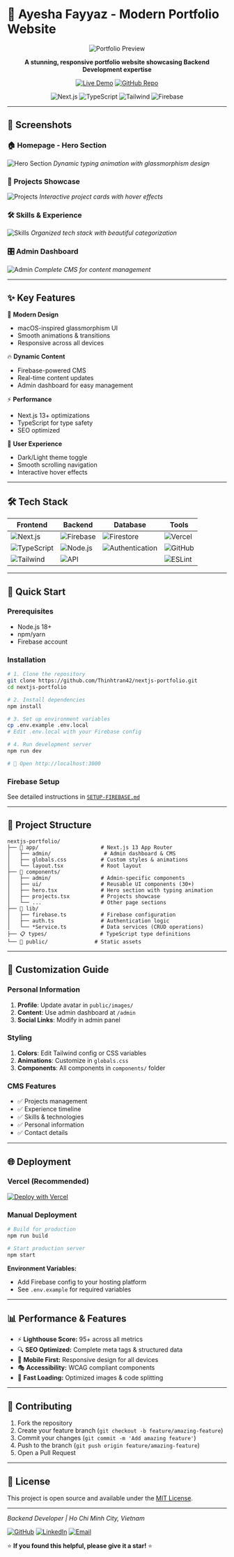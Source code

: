 # 🚀 Ayesha Fayyaz - Modern Portfolio Website

<div align="center">

![Portfolio Preview](https://via.placeholder.com/800x400/1a1a2e/ffffff?text=Add+Your+Screenshot+Here)

**A stunning, responsive portfolio website showcasing Backend Development expertise**

[![Live Demo](https://img.shields.io/badge/🌐_Live_Demo-Visit_Site-blue?style=for-the-badge)](https://nextjs-portfolio-thinhtran42.vercel.app)
[![GitHub Repo](https://img.shields.io/badge/📂_Source_Code-GitHub-black?style=for-the-badge)](https://github.com/Thinhtran42/nextjs-portfolio)

![Next.js](https://img.shields.io/badge/Next.js-13.5.1-black?style=flat&logo=next.js)
![TypeScript](https://img.shields.io/badge/TypeScript-5.0-blue?style=flat&logo=typescript)
![Tailwind](https://img.shields.io/badge/Tailwind-CSS-38bdf8?style=flat&logo=tailwindcss)
![Firebase](https://img.shields.io/badge/Firebase-CMS-orange?style=flat&logo=firebase)

</div>

---

## 📸 **Screenshots**

### 🏠 **Homepage - Hero Section**
![Hero Section](https://via.placeholder.com/800x500/2d3748/ffffff?text=Hero+Section+Screenshot)
*Dynamic typing animation with glassmorphism design*

### 💼 **Projects Showcase**
![Projects](https://via.placeholder.com/800x500/4a5568/ffffff?text=Projects+Section+Screenshot)
*Interactive project cards with hover effects*

### 🛠️ **Skills & Experience**
![Skills](https://via.placeholder.com/800x500/2b6cb0/ffffff?text=Skills+Section+Screenshot)
*Organized tech stack with beautiful categorization*

### 🎛️ **Admin Dashboard**
![Admin](https://via.placeholder.com/800x500/065f46/ffffff?text=Admin+Dashboard+Screenshot)
*Complete CMS for content management*

---

## ✨ **Key Features**

🎨 **Modern Design**
- macOS-inspired glassmorphism UI
- Smooth animations & transitions
- Responsive across all devices

🔥 **Dynamic Content**
- Firebase-powered CMS
- Real-time content updates
- Admin dashboard for easy management

⚡ **Performance**
- Next.js 13+ optimizations
- TypeScript for type safety
- SEO optimized

🌙 **User Experience**
- Dark/Light theme toggle
- Smooth scrolling navigation
- Interactive hover effects

---

## 🛠️ **Tech Stack**

<div align="center">

| Frontend | Backend | Database | Tools |
|----------|---------|----------|-------|
| ![Next.js](https://img.shields.io/badge/Next.js-black?style=for-the-badge&logo=next.js) | ![Firebase](https://img.shields.io/badge/Firebase-orange?style=for-the-badge&logo=firebase) | ![Firestore](https://img.shields.io/badge/Firestore-orange?style=for-the-badge&logo=firebase) | ![Vercel](https://img.shields.io/badge/Vercel-black?style=for-the-badge&logo=vercel) |
| ![TypeScript](https://img.shields.io/badge/TypeScript-blue?style=for-the-badge&logo=typescript) | ![Node.js](https://img.shields.io/badge/Node.js-green?style=for-the-badge&logo=node.js) | ![Authentication](https://img.shields.io/badge/Auth-Security-red?style=for-the-badge&logo=auth0) | ![GitHub](https://img.shields.io/badge/GitHub-black?style=for-the-badge&logo=github) |
| ![Tailwind](https://img.shields.io/badge/Tailwind-38bdf8?style=for-the-badge&logo=tailwindcss) | ![API](https://img.shields.io/badge/REST_API-purple?style=for-the-badge&logo=api) |  | ![ESLint](https://img.shields.io/badge/ESLint-4B32C3?style=for-the-badge&logo=eslint) |

</div>

---

## 🚀 **Quick Start**

### **Prerequisites**
- Node.js 18+ 
- npm/yarn
- Firebase account

### **Installation**

```bash
# 1. Clone the repository
git clone https://github.com/Thinhtran42/nextjs-portfolio.git
cd nextjs-portfolio

# 2. Install dependencies
npm install

# 3. Set up environment variables
cp .env.example .env.local
# Edit .env.local with your Firebase config

# 4. Run development server
npm run dev

# 🎉 Open http://localhost:3000
```

### **Firebase Setup**
See detailed instructions in [`SETUP-FIREBASE.md`](./SETUP-FIREBASE.md)

---

## 📂 **Project Structure**

```
nextjs-portfolio/
├── 📱 app/                    # Next.js 13 App Router
│   ├── admin/                 # Admin dashboard & CMS
│   ├── globals.css           # Custom styles & animations
│   └── layout.tsx            # Root layout
├── 🧩 components/
│   ├── admin/                # Admin-specific components
│   ├── ui/                   # Reusable UI components (30+)
│   ├── hero.tsx              # Hero section with typing animation
│   ├── projects.tsx          # Projects showcase
│   └── ...                   # Other page sections
├── 🔧 lib/
│   ├── firebase.ts           # Firebase configuration
│   ├── auth.ts               # Authentication logic
│   └── *Service.ts           # Data services (CRUD operations)
├── 📋 types/                 # TypeScript type definitions
└── 🎨 public/               # Static assets
```

---

## 🎨 **Customization Guide**

### **Personal Information**
1. **Profile**: Update avatar in `public/images/`
2. **Content**: Use admin dashboard at `/admin` 
3. **Social Links**: Modify in admin panel

### **Styling**
1. **Colors**: Edit Tailwind config or CSS variables
2. **Animations**: Customize in `globals.css`
3. **Components**: All components in `components/` folder

### **CMS Features**
- ✅ Projects management
- ✅ Experience timeline
- ✅ Skills & technologies
- ✅ Personal information
- ✅ Contact details

---

## 🌐 **Deployment**

### **Vercel (Recommended)**
[![Deploy with Vercel](https://vercel.com/button)](https://vercel.com/new/clone?repository-url=https://github.com/Thinhtran42/nextjs-portfolio)

### **Manual Deployment**
```bash
# Build for production
npm run build

# Start production server
npm start
```

**Environment Variables:**
- Add Firebase config to your hosting platform
- See `.env.example` for required variables

---

## 📊 **Performance & Features**

- ⚡ **Lighthouse Score:** 95+ across all metrics
- 🔍 **SEO Optimized:** Complete meta tags & structured data
- 📱 **Mobile First:** Responsive design for all devices
- 🎭 **Accessibility:** WCAG compliant components
- 🚀 **Fast Loading:** Optimized images & code splitting

---

## 🤝 **Contributing**

1. Fork the repository
2. Create your feature branch (`git checkout -b feature/amazing-feature`)
3. Commit your changes (`git commit -m 'Add amazing feature'`)
4. Push to the branch (`git push origin feature/amazing-feature`)
5. Open a Pull Request

---

## 📄 **License**

This project is open source and available under the [MIT License](LICENSE).

---

*Backend Developer | Ho Chi Minh City, Vietnam*

[![GitHub](https://img.shields.io/badge/GitHub-black?style=for-the-badge&logo=github)](https://github.com/Thinhtran42)
[![LinkedIn](https://img.shields.io/badge/LinkedIn-blue?style=for-the-badge&logo=linkedin)](https://linkedin.com/in/thinhtran42)
[![Email](https://img.shields.io/badge/Email-red?style=for-the-badge&logo=gmail)](mailto:tranthinhh013@gmail.com)

⭐ **If you found this helpful, please give it a star!** ⭐

</div>
